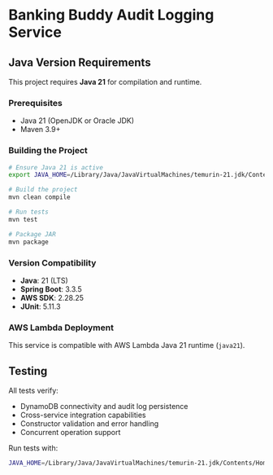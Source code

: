 # Banking Buddy Audit Logging Service

## Java Version Requirements

This project requires **Java 21** for compilation and runtime.

### Prerequisites

- Java 21 (OpenJDK or Oracle JDK)
- Maven 3.9+

### Building the Project

```bash
# Ensure Java 21 is active
export JAVA_HOME=/Library/Java/JavaVirtualMachines/temurin-21.jdk/Contents/Home

# Build the project
mvn clean compile

# Run tests
mvn test

# Package JAR
mvn package
```

### Version Compatibility

- **Java**: 21 (LTS)
- **Spring Boot**: 3.3.5
- **AWS SDK**: 2.28.25
- **JUnit**: 5.11.3

### AWS Lambda Deployment

This service is compatible with AWS Lambda Java 21 runtime (`java21`).

## Testing

All tests verify:
- DynamoDB connectivity and audit log persistence
- Cross-service integration capabilities
- Constructor validation and error handling
- Concurrent operation support

Run tests with:
```bash
JAVA_HOME=/Library/Java/JavaVirtualMachines/temurin-21.jdk/Contents/Home mvn test
```